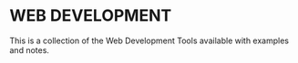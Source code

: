 # WEB DEVELOPMENT

This is a collection of the Web Development Tools available with examples and notes.

